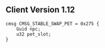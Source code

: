 ## Client Version 1.12

```rust,ignore
cmsg CMSG_STABLE_SWAP_PET = 0x275 {
    Guid npc;    
    u32 pet_slot;    
}

```
